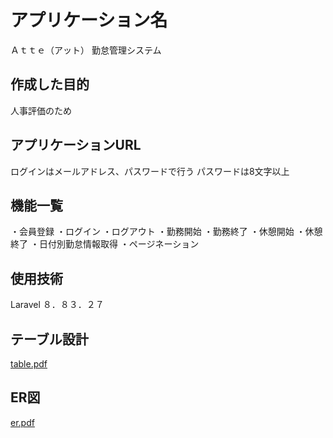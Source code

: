 # アプリケーション名
Ａｔｔｅ（アット）
勤怠管理システム

## 作成した目的
人事評価のため

## アプリケーションURL
ログインはメールアドレス、パスワードで行う
パスワードは8文字以上

## 機能一覧
・会員登録
・ログイン
・ログアウト
・勤務開始
・勤務終了
・休憩開始
・休憩終了
・日付別勤怠情報取得
・ページネーション

## 使用技術
Laravel ８．８３．２７

## テーブル設計
[table.pdf](https://github.com/wa777curry/atte/files/13366511/table.pdf)

## ER図
[er.pdf](https://github.com/wa777curry/atte/files/13366536/er.pdf)
